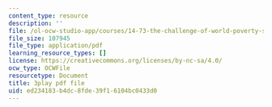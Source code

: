 ```yaml
---
content_type: resource
description: ''
file: /ol-ocw-studio-app/courses/14-73-the-challenge-of-world-poverty-spring-2011/ed234183b4dc8fde39f16104bc0433d0_b0VOqHiq5zU.pdf
file_size: 107945
file_type: application/pdf
learning_resource_types: []
license: https://creativecommons.org/licenses/by-nc-sa/4.0/
ocw_type: OCWFile
resourcetype: Document
title: 3play pdf file
uid: ed234183-b4dc-8fde-39f1-6104bc0433d0
---
```

